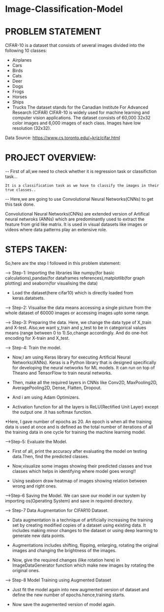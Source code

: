 # Image-Classification-Model

# PROBLEM STATEMENT
CIFAR-10 is a dataset that consists of several images divided into the following 10 classes:

- Airplanes
- Cars
- Birds
- Cats
- Deer
- Dogs
- Frogs
- Horses
- Ships
- Trucks
The dataset stands for the Canadian Institute For Advanced Research (CIFAR)
CIFAR-10 is widely used for machine learning and computer vision applications.
The dataset consists of 60,000 32x32 color images and 6,000 images of each class.
Images have low resolution (32x32).

Data Source: https://www.cs.toronto.edu/~kriz/cifar.html

# PROJECT OVERVIEW:
-- First of all,we need to check whether it is regression task or classifiction task...
        
    It is a classification task as we have to classify the images in their true classes..
-- Here,we are going to use Convolutional Neural Networks(CNNs) to get this task done.

Convolutional Neural Networks(CNNs) are extended version of Artifical neural netwroks (ANNs) which are predominantly used to extract the feature from grid like matrix. It is used in visual datasets like images or videos where data patterns play an extensive role.

# STEPS TAKEN:

So,here are the step I followed in this problem statement:

--> Step-1: Importing the libraries like numpy(for basic calculations),pandas(for dataframes references),matplotlib(for graph plotting) and seaborn(for visualising the data) 
- Load the dataset(here cifar10) which is directly loaded from keras.datatsets.

--> Step-2: Visualise the data means accessing a single picture from the whole dataset of 60000 images or accessing images upto some range.

--> Step-3: Preparing the data. Here, we change the data type of X_train and X-test. Also,we want y_train and y_test to be in categorical values means (range between 0 to 1).So,change accordingly. And do one-hot encoding for X-train and X_test.

--> Step-4: Train the model. 

- Now,I am using Keras library for executing Artificial Neural Networks(ANNs). Keras is a Python library that is designed specifically for developing the neural     networks for ML models. It can run on top of Theano and TensorFlow to train neural networks. 

- Then, make all the required layers in CNNs like Conv2D, MaxPooling2D, AveragePooling2D, Dense, Flatten, Dropout.

- And i am using Adam Optimizers.

- Activation function for all the layers is ReLU(Rectified Unit Layer) except the output one .It has softmax function.

*Here, I gave number of epochs as 20. An epoch is when all the training data is used at once and is defined as the total number of iterations of all the training    data in one cycle for training the machine learning model. 

-->Step-5: Evaluate the Model.

- First of all, print the accuracy after evaluating the model on testing data.Then, find the predicted classes.

- Now,visualize some images showing their predicted classes and true classes which helps in identifying where model goes wrong!!

- Using seaborn draw heatmap of images showing relation between wrong and right ones.

-->Step-6 Saving the Model. We can save our model in our system by importing os(Operating System) and save in required directory.

--> Step-7 Data Augmentation for CIFAR10 Dataset.

- Data augmentation is a technique of artificially increasing the training set by creating modified copies of a dataset using existing data. It includes making minor changes to the dataset or using deep learning to generate new data points.
  
- Augmentations includes shifting, flipping, enlarging, rotating the original images and changing the brightness of the images.

- Now, give the required changes (like rotation here) in ImageDataGenerator function which make new images by rotating the original ones.

--> Step-8 Model Training using Augmented Dataset

- Just fit the model again into new augmented version of dataset and define the new number of epochs.hence,training starts.

- Now save the augemented version of model again.
